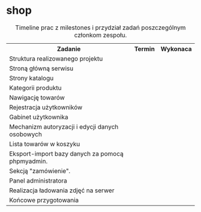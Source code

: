 # shop
<table border="0">
   <caption>Timeline prac z milestones i przydział zadań poszczególnym członkom zespołu. </caption>
   <tr>
    <th>Zadanie</th>
    <th>Termin</th>
    <th>Wykonaca</th>
   </tr>
   <tr><td>Struktura realizowanego projektu</td><td></td><td></td></tr>
   <tr><td>Stroną główną serwisu</td><td></td><td></td></tr>
   <tr><td>Strony katalogu</td><td></td><td></td></tr>
   <tr><td>Kategorii  produktu</td><td></td><td></td></tr>
   <tr><td>Nawigację towarów</td><td></td><td></td></tr>
   <tr><td>Rejestracja użytkowników</td><td></td><td></td></tr>
   <tr><td>Gabinet użytkownika</td><td></td><td></td></tr>
   <tr><td>Mechanizm autoryzacji i edycji danych osobowych</td><td></td><td></td></tr>
   <tr><td>Lista towarów w koszyku</td><td></td><td></td></tr>
   <tr><td>Eksport-import bazy danych za pomocą phpmyadmin.</td><td></td><td></td></tr>
   <tr><td>Sekcją "zamówienie".</td><td></td><td></td></tr>
   <tr><td>Panel administratora</td><td></td><td></td></tr>
   <tr><td>Realizacja  ładowania zdjęć na serwer</td><td></td><td></td></tr>
   <tr><td>Końcowe przygotowania</td><td></td><td></td></tr>
  </table>
